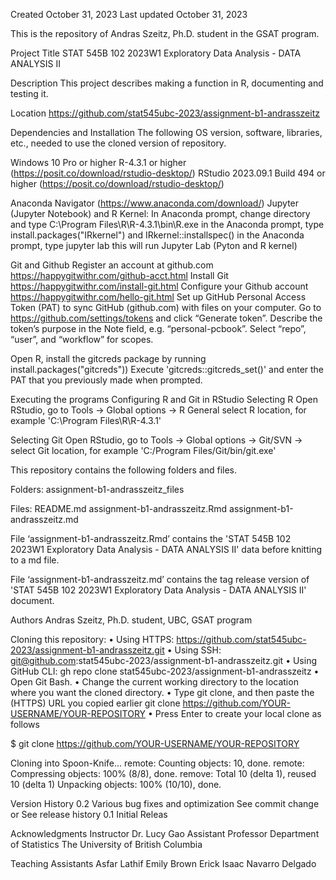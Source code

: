 Created October 31, 2023 Last updated October 31, 2023

This is the repository of Andras Szeitz, Ph.D. student in the GSAT program.

Project Title
STAT 545B 102 2023W1 Exploratory Data Analysis - DATA ANALYSIS II

Description
This project describes making a function in R, documenting and testing it.

Location
https://github.com/stat545ubc-2023/assignment-b1-andrasszeitz

Dependencies and Installation
The following OS version, software, libraries, etc., needed to use the cloned version of repository.

Windows 10 Pro or higher
R-4.3.1 or higher (https://posit.co/download/rstudio-desktop/)
RStudio 2023.09.1 Build 494 or higher (https://posit.co/download/rstudio-desktop/)

Anaconda Navigator (https://www.anaconda.com/download/)
Jupyter (Jupyter Notebook) and R Kernel:
In Anaconda prompt, change directory and type
C:\Program Files\R\R-4.3.1\bin\R.exe
in the Anaconda prompt, type
install.packages("IRkernel") and IRkernel::installspec()
in the Anaconda prompt, type
jupyter lab
this will run Jupyter Lab (Pyton and R kernel)

Git and Github
Register an account at github.com
https://happygitwithr.com/github-acct.html
Install Git
https://happygitwithr.com/install-git.html
Configure your Github account
https://happygitwithr.com/hello-git.html
Set up GitHub Personal Access Token (PAT) to sync GitHub (github.com) with files on your computer.
Go to https://github.com/settings/tokens and click “Generate token”. Describe the token’s purpose in the Note field, e.g. “personal-pcbook”. Select “repo”, “user”, and “workflow” for scopes.

Open R,  install the gitcreds package by running install.packages("gitcreds"))
Execute 'gitcreds::gitcreds_set()' and enter the PAT that you previously made when prompted. 

Executing the programs
Configuring R and Git in RStudio
Selecting R
Open RStudio, go to Tools -> Global options -> R General
select R location, for example 'C:\Program Files\R\R-4.3.1'

Selecting Git
Open RStudio, go to Tools -> Global options -> Git/SVN ->
select Git location, for example 'C:/Program Files/Git/bin/git.exe'

This repository contains the following folders and files.

Folders:
assignment-b1-andrasszeitz_files

Files:
README.md
assignment-b1-andrasszeitz.Rmd
assignment-b1-andrasszeitz.md

File ‘assignment-b1-andrasszeitz.Rmd’ contains the 'STAT 545B 102 2023W1 Exploratory Data Analysis - DATA ANALYSIS II' data before knitting to a md file.

File ‘assignment-b1-andrasszeitz.md’ contains the tag release version of 'STAT 545B 102 2023W1 Exploratory Data Analysis - DATA ANALYSIS II' document.

Authors
Andras Szeitz, Ph.D. student, UBC, GSAT program

Cloning this repository:
• Using HTTPS: https://github.com/stat545ubc-2023/assignment-b1-andrasszeitz.git
• Using SSH: git@github.com:stat545ubc-2023/assignment-b1-andrasszeitz.git
• Using GitHub CLI: gh repo clone stat545ubc-2023/assignment-b1-andrasszeitz
• Open Git Bash.
• Change the current working directory to the location where you want the cloned directory.
• Type git clone, and then paste the (HTTPS) URL you copied earlier
git clone https://github.com/YOUR-USERNAME/YOUR-REPOSITORY
• Press Enter to create your local clone as follows

$ git clone https://github.com/YOUR-USERNAME/YOUR-REPOSITORY

Cloning into Spoon-Knife...
remote: Counting objects: 10, done.
remote: Compressing objects: 100% (8/8), done.
remove: Total 10 (delta 1), reused 10 (delta 1)
Unpacking objects: 100% (10/10), done.

Version History
0.2 Various bug fixes and optimization
See commit change or See release history
0.1 Initial Releas

Acknowledgments
Instructor
Dr. Lucy Gao
Assistant Professor 
Department of Statistics
The University of British Columbia

Teaching Assistants
Asfar Lathif
Emily Brown
Erick Isaac Navarro Delgado

